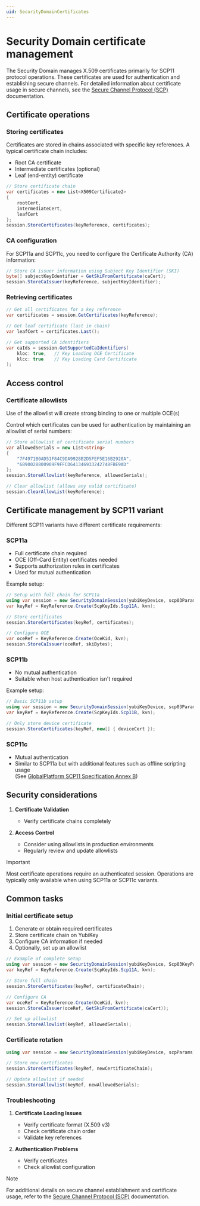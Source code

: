 ```yaml
---
uid: SecurityDomainCertificates
---
```


<!-- Copyright 2024 Yubico AB

Licensed under the Apache License, Version 2.0 (the "License");
you may not use this file except in compliance with the License.
You may obtain a copy of the License at

    http://www.apache.org/licenses/LICENSE-2.0

Unless required by applicable law or agreed to in writing, software
distributed under the License is distributed on an "AS IS" BASIS,
WITHOUT WARRANTIES OR CONDITIONS OF ANY KIND, either express or implied.
See the License for the specific language governing permissions and
limitations under the License. -->

# Security Domain certificate management

The Security Domain manages X.509 certificates primarily for SCP11 protocol operations. These certificates are used for authentication and establishing secure channels. For detailed information about certificate usage in secure channels, see the [Secure Channel Protocol (SCP)](xref:UsersManualScp) documentation.

## Certificate operations

### Storing certificates

Certificates are stored in chains associated with specific key references. A typical certificate chain includes:

- Root CA certificate
- Intermediate certificates (optional)
- Leaf (end-entity) certificate

```csharp
// Store certificate chain
var certificates = new List<X509Certificate2>
{
    rootCert,
    intermediateCert,
    leafCert
};
session.StoreCertificates(keyReference, certificates);
```

### CA configuration

For SCP11a and SCP11c, you need to configure the Certificate Authority (CA) information:

```csharp
// Store CA issuer information using Subject Key Identifier (SKI)
byte[] subjectKeyIdentifier = GetSkiFromCertificate(caCert);
session.StoreCaIssuer(keyReference, subjectKeyIdentifier);
```

### Retrieving certificates

```csharp
// Get all certificates for a key reference
var certificates = session.GetCertificates(keyReference);

// Get leaf certificate (last in chain)
var leafCert = certificates.Last();

// Get supported CA identifiers
var caIds = session.GetSupportedCaIdentifiers(
    kloc: true,   // Key Loading OCE Certificate
    klcc: true    // Key Loading Card Certificate
);
```

## Access control

### Certificate allowlists

Use of the allowlist will create strong binding to one or multiple OCE(s)

Control which certificates can be used for authentication by maintaining an allowlist of serial numbers:

```csharp
// Store allowlist of certificate serial numbers
var allowedSerials = new List<string>
{
    "7F4971B0AD51F84C9DA9928B2D5FEF5E16B2920A",
    "6B90028800909F9FFCD641346933242748FBE9AD"
};
session.StoreAllowlist(keyReference, allowedSerials);

// Clear allowlist (allows any valid certificate)
session.ClearAllowList(keyReference);
```

## Certificate management by SCP11 variant

Different SCP11 variants have different certificate requirements:

### SCP11a

- Full certificate chain required
- OCE (Off-Card Entity) certificates needed
- Supports authorization rules in certificates
- Used for mutual authentication

Example setup:

```csharp
// Setup with full chain for SCP11a
using var session = new SecurityDomainSession(yubiKeyDevice, scp03Params);
var keyRef = KeyReference.Create(ScpKeyIds.Scp11A, kvn);

// Store certificates
session.StoreCertificates(keyRef, certificates);

// Configure OCE
var oceRef = KeyReference.Create(OceKid, kvn);
session.StoreCaIssuer(oceRef, skiBytes);
```

### SCP11b

- No mutual authentication
- Suitable when host authentication isn't required

Example setup:

```csharp
// Basic SCP11b setup
using var session = new SecurityDomainSession(yubiKeyDevice, scp03Params);
var keyRef = KeyReference.Create(ScpKeyIds.Scp11B, kvn);

// Only store device certificate
session.StoreCertificates(keyRef, new[] { deviceCert });
```

### SCP11c

- Mutual authentication
- Similar to SCP11a but with additional features such as offline scripting usage  
  (See [GlobalPlatform SCP11 Specification Annex B](https://globalplatform.org/specs-library/secure-channel-protocol-11-amendment-f/))

## Security considerations

1. **Certificate Validation**

   - Verify certificate chains completely

2. **Access Control**

   - Consider using allowlists in production environments
   - Regularly review and update allowlists

> [!IMPORTANT]
> Most certificate operations require an authenticated session. Operations are typically only available when using SCP11a or SCP11c variants.

## Common tasks

### Initial certificate setup

1. Generate or obtain required certificates
2. Store certificate chain on YubiKey
3. Configure CA information if needed
4. Optionally, set up an allowlist

```csharp
// Example of complete setup
using var session = new SecurityDomainSession(yubiKeyDevice, Scp03KeyParameters.DefaultKey);
var keyRef = KeyReference.Create(ScpKeyIds.Scp11A, kvn);

// Store full chain
session.StoreCertificates(keyRef, certificateChain);

// Configure CA
var oceRef = KeyReference.Create(OceKid, kvn);
session.StoreCaIssuer(oceRef, GetSkiFromCertificate(caCert));

// Set up allowlist
session.StoreAllowlist(keyRef, allowedSerials);
```

### Certificate rotation

```csharp
using var session = new SecurityDomainSession(yubiKeyDevice, scpParams);

// Store new certificates
session.StoreCertificates(keyRef, newCertificateChain);

// Update allowlist if needed
session.StoreAllowlist(keyRef, newAllowedSerials);
```

### Troubleshooting

1. **Certificate Loading Issues**
   - Verify certificate format (X.509 v3)
   - Check certificate chain order
   - Validate key references

2. **Authentication Problems**  
   - Verify certificates
   - Check allowlist configuration

> [!NOTE]
> For additional details on secure channel establishment and certificate usage, refer to the [Secure Channel Protocol (SCP)](xref:UsersManualScp) documentation.
